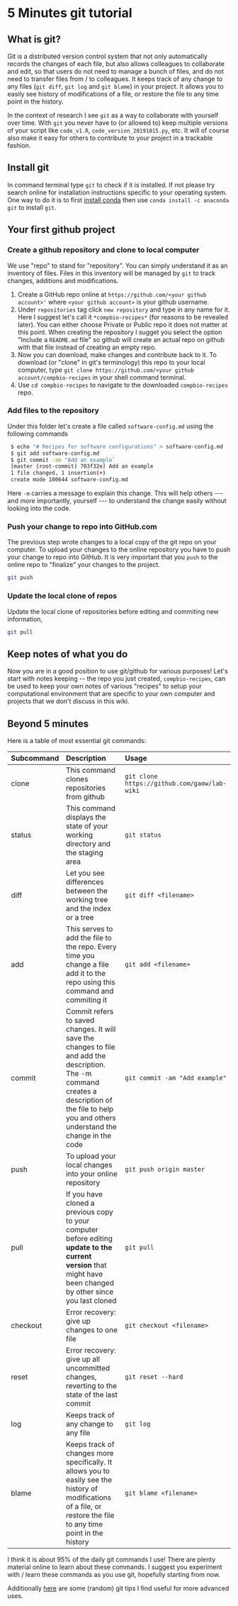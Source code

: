 # 5 Minutes git tutorial

## What is git? 

Git is a distributed version control system that not only automatically records the changes of each file, but also allows colleagues to collaborate and edit, so that users do not need to manage a bunch of files, and do not need to transfer files from / to colleagues. It keeps track of any change to any files (`git diff`, `git log` and `git blame`) in your project. It allows you to easily see history of modifications of a file, or restore the file to any time point in the history.

In the context of research I see `git` as a way to collaborate with yourself over time. With `git` you never have to (or allowed to) keep multiple versions of your script like `code_v1.R`, `code_version_20191015.py`, etc. It will of course also make it easy for others to contribute to your project in a trackable fashion.


## Install git

In command terminal type `git` to check if it is installed. If not please try search online for installation instructions 
specific to your operating system. One way to do it is to first [install conda](https://docs.conda.io/en/latest/miniconda.html) then use `conda install -c anaconda git` to install `git`.

## Your first github project 

### Create a github repository and clone to local computer

We use "repo" to stand for "repository". You can simply understand it as an inventory of files. Files in this inventory will be managed by `git` to track changes, additions and modifications. 

1. Create a GitHub repo online at `https://github.com/<your github account>'` where `<your github account>` is your github username.
2. Under `repositories` tag click `new repository` and type in any name for it. Here I suggest let's call it `*compbio-recipes*` (for reasons to be revealed later). You can either choose Private or Public repo it does not matter at this point. When creating the repository I sugget you select the option "Include a `README.md` file" so github will create an actual repo on github with that file instead of creating an empty repo. 
3. Now you can download, make changes and contribute back to it. To download (or "clone" in git's terminology) this repo to your local computer, type `git clone https://github.com/<your github account/compbio-recipes` in your shell command terminal.
4. Use `cd compbio-recipes` to navigate to the downloaded `compbio-recipes` repo.

### Add files to the repository

Under this folder let's create a file called `software-config.md` using the following commands

```bash
 $ echo "# Recipes for software configurations" > software-config.md
 $ git add software-config.md
 $ git commit -am "Add an example`
 [master (root-commit) 703f32e] Add an example
 1 file changed, 1 insertion(+)
 create mode 100644 software-config.md 
 ```

Here `-m` carries a message to explain this change. This will help others --- and more importantly, yourself --- to understand the change easily without looking into the code.

### Push your change to repo into GitHub.com

The previous step wrote changes to a local copy of the git repo on your computer. To upload your changes to the online repository you have to push your change to repo into GitHub. It is very important that you `push` to the online repo to "finalize" your changes to the project.

```bash
git push
```

### Update the local clone of repos

Update the local clone of repositories before editing and commiting new information,

```bash
git pull
```

## Keep notes of what you do

Now you are in a good position to use git/github for various purposes! Let's start with notes keeping -- the repo you just created, `compbio-recipes`, can be used to keep your own notes of various "recipes" to setup your computational environment that are specific to your own computer and projects that we don't discuss in this wiki.

## Beyond 5 minutes

Here is a table of most essential git commands:

Subcommand | Description | Usage
:--------|:-------------|:-------
clone | This command clones repositories from github | `git clone https://github.com/gaow/lab-wiki` |
status | This command displays the state of your working directory and the staging area| `git status`|
diff | Let you see differences between the working tree and the index or a tree| `git diff <filename>`|
add | This serves to add the file to the repo. Every time you change a file add it to the repo using this command and commiting it | `git add <filename>` |
commit | Commit refers to saved changes. It will save the changes to file and add the description. The -m command creates a description of the file to help you and others understand the change in the code | `git commit -am "Add example"`|
push | To upload your local changes into your online repository | `git push origin master` |
pull | If you have cloned a previous copy to your computer before editing **update to the current version** that might have been changed by other since you last cloned| `git pull`|
checkout | Error recovery: give up changes to one file | `git checkout <filename>` |
reset | Error recovery: give up all uncommitted changes, reverting to the state of the last commit | `git reset --hard` |
log| Keeps track of any change to any file| `git log` |
blame | Keeps track of changes more specifically. It allows you to easily see the history of modifications of a file, or restore the file to any time point in the history | `git blame <filename>` |

I think it is about 95% of the daily git commands I use! There are plenty material online to learn about these commands. I suggest you experiment with / learn these commands as you use git, hopefully starting from now. 

Additionally [here](git-tips) are some (random) git tips I find useful for more advanced uses.
